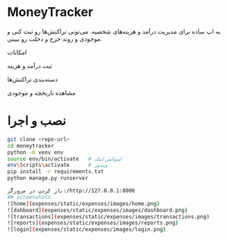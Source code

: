 # MoneyTracker
یه اپ ساده برای مدیریت درآمد و هزینه‌های شخصیه. می‌تونی تراکنش‌ها رو ثبت کنی و موجودی و روند خرج و دخلت رو ببینی.

امکانات

ثبت درآمد و هزینه

دسته‌بندی تراکنش‌ها

مشاهده تاریخچه و موجودی

# نصب و اجرا
```bash
git clone <repo-url>
cd moneytracker
python -m venv env
source env/bin/activate   # لینوکس/مک
env\Scripts\activate      # ویندوز
pip install -r requirements.txt
python manage.py runserver

باز کردن در مرورگر:/http://127.0.0.1:8000
## screenshots
![home](expenses/static/expenses/images/home.png)
![dahboard](expenses/static/expenses/images/dashboard.png)
![transactions](expenses/static/expenses/images/transactions.png)
![reports](expenses/static/expenses/images/reports.png)
![login](expenses/static/expenses/images/login.png)
